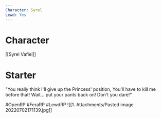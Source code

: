 ```yaml
---
Character: Syrel
Lewd: Yes
---
```

# Character
[[Syrel Vafiel]]

# Starter

"You really think I'll give up the Princess' position, You'll have to kill me before that! Wait... put your pants back on! Don't you dare!"   

#OpenRP #FeraRP #LewdRP 
![[1. Attachments/Pasted image 20220702171139.jpg]]